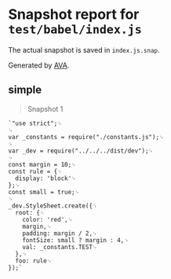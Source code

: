 # Snapshot report for `test/babel/index.js`

The actual snapshot is saved in `index.js.snap`.

Generated by [AVA](https://ava.li).

## simple

> Snapshot 1

    `"use strict";␊
    ␊
    var _constants = require("./constants.js");␊
    ␊
    var _dev = require("../../../dist/dev");␊
    ␊
    const margin = 10;␊
    const rule = {␊
      display: 'block'␊
    };␊
    const small = true;␊
    ␊
    _dev.StyleSheet.create({␊
      root: {␊
        color: 'red',␊
        margin,␊
        padding: margin / 2,␊
        fontSize: small ? margin : 4,␊
        val: _constants.TEST␊
      },␊
      foo: rule␊
    });`
